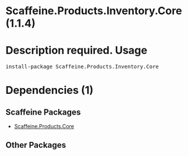 ﻿Scaffeine.Products.Inventory.Core (1.1.4)
======
Description required.
Usage
======
<pre>install-package Scaffeine.Products.Inventory.Core</pre>
Dependencies (1)
=====

Scaffeine Packages
------
* [Scaffeine.Products.Core](https://github.com/wcpro/Scaffeine/tree/master/src/Scaffeine.Products.Core)

Other Packages
------
